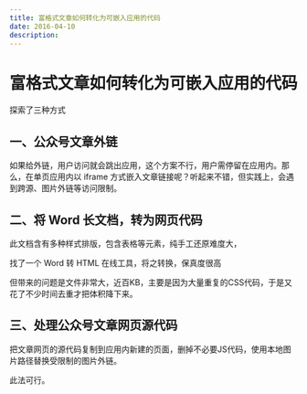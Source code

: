 ```yaml
---
title: 富格式文章如何转化为可嵌入应用的代码
date: 2016-04-10
description: 
---
```


# 富格式文章如何转化为可嵌入应用的代码

探索了三种方式

## 一、公众号文章外链

如果给外链，用户访问就会跳出应用，这个方案不行，用户需停留在应用内。那么，在单页应用内以 iframe 方式嵌入文章链接呢？听起来不错，但实践上，会遇到跨源、图片外链等访问限制。

## 二、将 Word 长文档，转为网页代码
此文档含有多种样式排版，包含表格等元素，纯手工还原难度大，

找了一个 Word 转 HTML 在线工具，将之转换，保真度很高

但带来的问题是文件非常大，近百KB，主要是因为大量重复的CSS代码，于是又花了不少时间去重才把体积降下来。

## 三、处理公众号文章网页源代码

把文章网页的源代码复制到应用内新建的页面，删掉不必要JS代码，使用本地图片路径替换受限制的图片外链。

此法可行。
